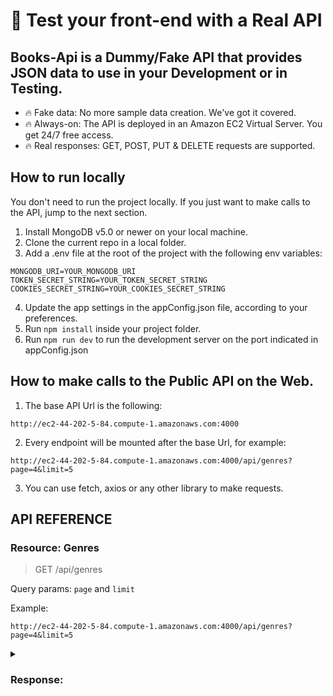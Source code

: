 # 🚀 Test your front-end with a Real API
## Books-Api is a Dummy/Fake API that provides JSON data to use in your Development or in Testing.

* 🔥 Fake data: No more sample data creation. We've got it covered.
* 🔥 Always-on: The API is deployed in an Amazon EC2 Virtual Server. You get 24/7 free access.
* 🔥 Real responses: GET, POST, PUT & DELETE requests are supported.

## How to run locally

You don't need to run the project locally. If you just want to make calls to the API, jump to the next section.

1. Install MongoDB v5.0 or newer on your local machine.
1. Clone the current repo in a local folder.
1. Add a .env file at the root of the project with the following env variables:
```
MONGODB_URI=YOUR_MONGODB_URI
TOKEN_SECRET_STRING=YOUR_TOKEN_SECRET_STRING
COOKIES_SECRET_STRING=YOUR_COOKIES_SECRET_STRING
```
4. Update the app settings in the appConfig.json file, according to your preferences.
5. Run `npm install` inside your project folder.
6. Run `npm run dev` to run the development server on the port indicated in appConfig.json

## How to make calls to the Public API on the Web.

1. The base API Url is the following:
```
http://ec2-44-202-5-84.compute-1.amazonaws.com:4000
```
2. Every endpoint will be mounted after the base Url, for example:
```
http://ec2-44-202-5-84.compute-1.amazonaws.com:4000/api/genres?page=4&limit=5
```
3. You can use fetch, axios or any other library to make requests.

## API REFERENCE

### Resource: Genres

> GET /api/genres

Query params: `page` and `limit`

Example:
```
http://ec2-44-202-5-84.compute-1.amazonaws.com:4000/api/genres?page=4&limit=5
```
<details>
  <summary><h3>Response:</h3></summary>

	```
{
    "error": null,
    "ok": true,
    "status": 200,
    "message": "Success",
    "data": {
        "genres": {
            "docs": [
                {
                    "_id": "651876f3c4893be07f069ea7",
                    "name": "Travel",
                    "createdAt": "2023-09-30T19:28:51.596Z",
                    "updatedAt": "2023-09-30T19:28:51.596Z",
                    "__v": 0,
                    "id": "651876f3c4893be07f069ea7"
                },
                {
                    "_id": "651876f8c4893be07f069eab",
                    "name": "Humor",
                    "createdAt": "2023-09-30T19:28:56.366Z",
                    "updatedAt": "2023-09-30T19:28:56.366Z",
                    "__v": 0,
                    "id": "651876f8c4893be07f069eab"
                },
                {
                    "_id": "651878d86e745ce093109bbf",
                    "name": "Personal Development",
                    "createdAt": "2023-09-30T19:36:56.931Z",
                    "updatedAt": "2023-09-30T19:36:56.931Z",
                    "__v": 0,
                    "id": "651878d86e745ce093109bbf"
                }
            ],
            "totalDocs": 18,
            "limit": 5,
            "totalPages": 4,
            "page": 4,
            "pagingCounter": 16,
            "hasPrevPage": true,
            "hasNextPage": false,
            "prevPage": 3,
            "nextPage": null
        }
    }
}
```
</details>

